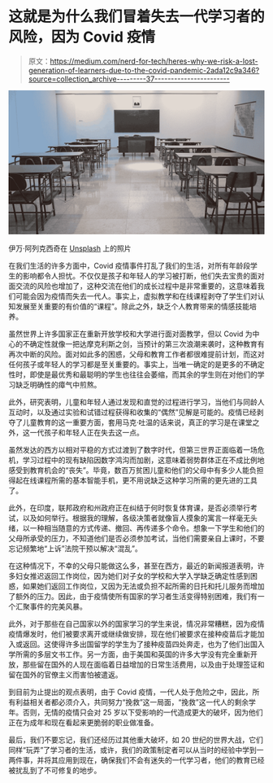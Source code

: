 # 这就是为什么我们冒着失去一代学习者的风险，因为 Covid 疫情

> 原文：<https://medium.com/nerd-for-tech/heres-why-we-risk-a-lost-generation-of-learners-due-to-the-covid-pandemic-2ada12c9a346?source=collection_archive---------37----------------------->

![](img/7f27fc46cd84165d175d37e771fe8cde.png)

伊万·阿列克西奇在 [Unsplash](https://unsplash.com?utm_source=medium&utm_medium=referral) 上的照片

在我们生活的许多方面中，Covid 疫情事件打乱了我们的生活，对所有年龄段学生的影响都令人担忧。不仅仅是孩子和年轻人的学习被打断，他们失去宝贵的面对面交流的风险也增加了，这种交流在他们的成长过程中是非常重要的，这意味着我们可能会因为疫情而失去一代人。事实上，虚拟教学和在线课程剥夺了学生们对认知发展至关重要的有价值的“课程”。除此之外，缺乏个人教育带来的情感技能培养。

虽然世界上许多国家正在重新开放学校和大学进行面对面教学，但以 Covid 为中心的不确定性就像一把达摩克利斯之剑，当预计的第三次浪潮来袭时，这种教育有再次中断的风险。面对如此多的困惑，父母和教育工作者都很难提前计划，而这对任何孩子或年轻人的学习都是至关重要的。事实上，当唯一确定的是更多的不确定性时，即使是最优秀和最聪明的学生也往往会萎缩，而其余的学生则在对他们的学习缺乏明确性的瘴气中煎熬。

此外，研究表明，儿童和年轻人通过发现和直觉的过程进行学习，当他们与同龄人互动时，以及通过实验和试错过程获得和收集的“偶然”见解是可能的。疫情已经剥夺了儿童教育的这一重要方面，套用马克·吐温的话来说，真正的学习是在课堂之外，这一代孩子和年轻人正在失去这一点。

虽然发达的西方以相对平稳的方式过渡到了数字时代，但第三世界正面临着一场危机，学习过程中的现有缺陷因数字鸿沟而加剧，这意味着弱势群体正在不成比例地感受到教育机会的“丧失”。毕竟，数百万贫困儿童和他们的父母中有多少人能负担得起在线课程所需的基本智能手机，更不用说缺乏这种学习所需的更先进的工具了。

此外，在印度，联邦政府和州政府正在纠结于何时恢复体育课，是否必须举行考试，以及如何举行。根据我的理解，各级决策者就像盲人摸象的寓言一样毫无头绪，以一种相当随意的方式传递、撤回、再传递多个命令。想象一下学生和他们的父母所承受的压力，不知道他们是否必须参加考试，当他们需要亲自上课时，不要忘记频繁地“上诉”法院干预以解决“混乱”。

在这种情况下，不幸的父母只能做这么多，甚至在西方，最近的新闻报道表明，许多妇女推迟返回工作岗位，因为她们对子女的学校和大学入学缺乏确定性感到困惑，如果她们返回工作岗位，又因为无法或负担不起所需的日托和托儿服务而增加了额外的压力。因此，由于疫情使所有国家的学习者生活变得特别困难，我们有一个汇聚事件的完美风暴。

此外，对于那些在自己国家以外的国家学习的学生来说，情况非常糟糕，因为疫情疫情爆发时，他们被要求离开或继续做安排，现在他们被要求在接种疫苗后才能加入或返回。这使得许多出国留学的学生为了接种疫苗四处奔走，也为了他们出国入学所需的多层文书工作。另一方面，由于美国和英国的许多大学没有完全重新开放，那些留在国外的人现在面临着日益增加的日常生活费用，以及由于处理签证和留在国外的官僚主义而害怕被遣返。

到目前为止提出的观点表明，由于 Covid 疫情，一代人处于危险之中，因此，所有利益相关者都必须介入，共同努力“挽救”这一局面，“挽救”这一代人的剩余学年。否则，无情的疫情只会对 25 岁以下受影响的一代造成更大的破坏，因为他们正在为成年和现在看起来更脆弱的职业做准备。

最后，我们不要忘记，我们还经历过其他重大破坏，如 20 世纪的世界大战，它们同样“玩弄”了学习者的生活，或许，我们的政策制定者可以从当时的经验中学到一两件事，并将其应用到现在，确保我们不会有迷失的一代学习者，他们的教育已经被扰乱到了不可修复的地步。
